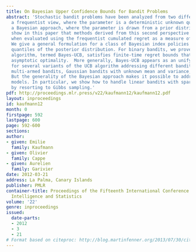 ```yaml
---
title: On Bayesian Upper Confidence Bounds for Bandit Problems
abstract: 'Stochastic bandit problems have been analyzed from two different perspectives:
  a frequentist view, where the parameter is a deterministic unknown quantity, and
  a Bayesian approach, where the parameter is drawn from a prior distribution.  We
  show in this paper that methods derived from this second perspective prove optimal
  when evaluated using the frequentist cumulated regret as a measure of performance.
  We give a general formulation for a class of Bayesian index policies that rely on
  quantiles of the posterior distribution. For binary bandits, we prove that the corresponding
  algorithm, termed Bayes-UCB, satisfies finite-time regret bounds that imply its
  asymptotic optimality.  More generally, Bayes-UCB appears as an unifying framework
  for several variants of the UCB algorithm addressing different bandit problems (parametric
  multi-armed bandits, Gaussian bandits with unknown mean and variance, linear bandits).
  But the generality of the Bayesian approach makes it possible to address more challenging
  models. In particular, we show how to handle linear bandits with sparsity constraints
  by resorting to Gibbs sampling.'
pdf: http://proceedings.mlr.press/v22/kaufmann12/kaufmann12.pdf
layout: inproceedings
id: kaufmann12
month: 0
firstpage: 592
lastpage: 600
page: 592-600
sections: 
author:
- given: Emilie
  family: Kaufmann
- given: Olivier
  family: Cappe
- given: Aurelien
  family: Garivier
date: 2012-03-21
address: La Palma, Canary Islands
publisher: PMLR
container-title: Proceedings of the Fifteenth International Conference on Artificial
  Intelligence and Statistics
volume: '22'
genre: inproceedings
issued:
  date-parts:
  - 2012
  - 3
  - 21
# Format based on citeproc: http://blog.martinfenner.org/2013/07/30/citeproc-yaml-for-bibliographies/
---
```

